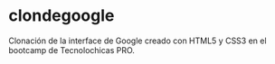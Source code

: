 # clondegoogle
Clonación de la interface de Google creado con HTML5 y CSS3 en el bootcamp de Tecnolochicas PRO.
